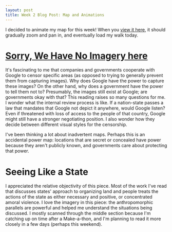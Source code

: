 ```yaml
---
layout: post
title: Week 2 Blog Post: Map and Animations
---
```


I decided to animate my map for this week! When you [view it here](https://sdaitzman.github.io/Impossible-Maps/week2/basic-vector-map), it should gradually zoom and pan in, and eventually load my walk today.

# [Sorry, We Have No Imagery here](https://www.atlasobscura.com/articles/investigating-censored-spots-on-google-earth)

It's fascinating to me that companies and governments cooperate with Google to censor specific areas (as opposed to trying to generally prevent them from capturing images). Why does Google have the power to capture these images? On the other hand, why does a government have the power to tell them not to? Presumably, the images still exist at Google; are governments okay with that? This reading raises so many questions for me. I wonder what the internal review process is like. If a nation-state passes a law that mandates that Google not depict it anywhere, would Google listen? Even if threatened with loss of access to the people of that country, Google might still have a stronger negotiating position. I also wonder how they decide between different visual styles for the censorship.

I've been thinking a lot about inadvertent maps. Perhaps this is an accidental power map: locations that are secret or concealed have power because they aren't publicly known, and governments care about protecting that power.

# Seeing Like a State

I appreciated the relative objectivity of this piece. Most of the work I've read that discusses states' approach to organizing land and people treats the actions of the state as either necessary and positive, or concentrated amoral violence. I love the imagery in this piece: the anthropomorphic parallels are powerful and helped me understand the situations being discussed. I mostly scanned through the middle section because I'm catching up on time after a Make-a-thon, and I'm planning to read it more closely in a few days (perhaps this weekend).
